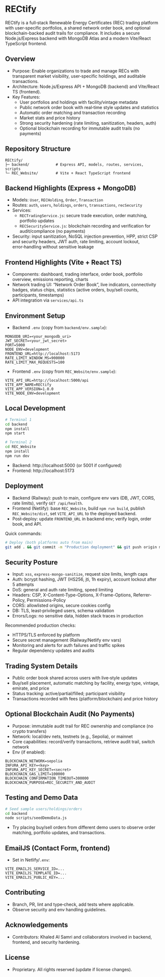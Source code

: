 # RECtify

RECtify is a full‑stack Renewable Energy Certificates (REC) trading platform with user‑specific portfolios, a shared network order book, and optional blockchain-backed audit trails for compliance. It includes a secure Node.js/Express backend with MongoDB Atlas and a modern Vite/React TypeScript frontend.

## Overview
- Purpose: Enable organizations to trade and manage RECs with transparent market visibility, user‑specific holdings, and auditable transactions.
- Architecture: Node.js/Express API + MongoDB (backend) and Vite/React TS (frontend).
- Key Features:
  - User portfolios and holdings with facility/vintage metadata
  - Public network order book with real‑time style updates and statistics
  - Automatic order matching and transaction recording
  - Market stats and price history
  - Strong security hardening (rate limiting, sanitization, headers, auth)
  - Optional blockchain recording for immutable audit trails (no payments)

## Repository Structure
```
RECtify/
├─ backend/            # Express API, models, routes, services, scripts
└─ REC_Website/        # Vite + React TypeScript frontend
```

## Backend Highlights (Express + MongoDB)
- Models: `User`, `RECHolding`, `Order`, `Transaction`
- Routes: `auth`, `users`, `holdings`, `orders`, `transactions`, `recSecurity`
- Services:
  - `RECTradingService.js`: secure trade execution, order matching, portfolio updates
  - `RECSecurityService.js`: blockchain recording and verification for audit/compliance (no payments)
- Security: input sanitization, NoSQL injection prevention, HPP, strict CSP and security headers, JWT auth, rate limiting, account lockout, error‑handling without sensitive leakage

## Frontend Highlights (Vite + React TS)
- Components: dashboard, trading interface, order book, portfolio overview, emissions reporting, charts
- Network trading UI: “Network Order Book”, live indicators, connectivity badges, status chips, statistics (active orders, buy/sell counts, participants, timestamps)
- API integration via `services/api.ts`

## Environment Setup
- Backend `.env` (copy from `backend/env.sample`):
```
MONGODB_URI=<your_mongodb_uri>
JWT_SECRET=<your_jwt_secret>
PORT=5000
NODE_ENV=development
FRONTEND_URL=http://localhost:5173
RATE_LIMIT_WINDOW_MS=900000
RATE_LIMIT_MAX_REQUESTS=100
```
- Frontend `.env` (copy from `REC_Website/env.sample`):
```
VITE_API_URL=http://localhost:5000/api
VITE_APP_NAME=RECtify
VITE_APP_VERSION=1.0.0
VITE_NODE_ENV=development
```

## Local Development
```bash
# Terminal 1
cd backend
npm install
npm start

# Terminal 2
cd REC_Website
npm install
npm run dev
```
- Backend: http://localhost:5000 (or 5001 if configured)
- Frontend: http://localhost:5173

## Deployment
- Backend (Railway): push to main, configure env vars (DB, JWT, CORS, rate limits), verify `GET /api/health`.
- Frontend (Netlify): base `REC_Website`, build `npm run build`, publish `REC_Website/dist`, set `VITE_API_URL` to the deployed backend.
- Post‑deploy: update `FRONTEND_URL` in backend env; verify login, order book, and API.

Quick commands:
```bash
# Deploy (both platforms auto from main)
git add . && git commit -m "Production deployment" && git push origin main
```

## Security Posture
- Input: `xss`, `express-mongo-sanitize`, request size limits, length caps
- Auth: bcrypt hashing, JWT (HS256, jti, 1h expiry), account lockout after 5 attempts
- DoS: general and auth rate limiting, speed limiting
- Headers: CSP, X-Content-Type-Options, X-Frame-Options, Referrer-Policy, Permissions-Policy
- CORS: allowlisted origins, secure cookies config
- DB: TLS, least‑privileged users, schema validation
- Errors/Logs: no sensitive data, hidden stack traces in production

Recommended production checks:
- HTTPS/TLS enforced by platform
- Secure secret management (Railway/Netlify env vars)
- Monitoring and alerts for auth failures and traffic spikes
- Regular dependency updates and audits

## Trading System Details
- Public order book shared across users with live‑style updates
- Buy/sell placement, automatic matching by facility, energy type, vintage, emirate, and price
- Status tracking: active/partial/filled; participant visibility
- Transactions recorded with fees (platform/blockchain) and price history

## Optional Blockchain Audit (No Payments)
- Purpose: immutable audit trail for REC ownership and compliance (no crypto transfers)
- Network: local/dev nets, testnets (e.g., Sepolia), or mainnet
- Core capabilities: record/verify transactions, retrieve audit trail, switch network
- Env (if enabled):
```
BLOCKCHAIN_NETWORK=sepolia
INFURA_API_KEY=<key>
INFURA_API_KEY_SECRET=<secret>
BLOCKCHAIN_GAS_LIMIT=100000
BLOCKCHAIN_CONFIRMATION_TIMEOUT=300000
BLOCKCHAIN_PURPOSE=REC_SECURITY_AND_AUDIT
```

## Testing and Demo Data
```bash
# Seed sample users/holdings/orders
cd backend
node scripts/seedDemoData.js
```
- Try placing buy/sell orders from different demo users to observe order matching, portfolio updates, and transactions.

## EmailJS (Contact Form, frontend)
- Set in Netlify/`.env`:
```
VITE_EMAILJS_SERVICE_ID=...
VITE_EMAILJS_TEMPLATE_ID=...
VITE_EMAILJS_PUBLIC_KEY=...
```

## Contributing
- Branch, PR, lint and type‑check, add tests where applicable.
- Observe security and env handling guidelines.

## Acknowledgements
- Contributors: Khaled Al Samri and collaborators involved in backend, frontend, and security hardening.

## License
- Proprietary. All rights reserved (update if license changes).
